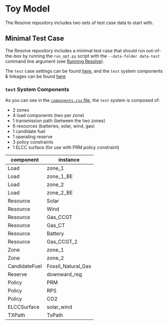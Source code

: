 # Toy Model

The Resolve repository includes two sets of test case data to start with.

## Minimal Test Case

The Resolve repository includes a minimal test case that should run out-of-the-box by running the `run_opt.py` 
script with the `--data-folder data-test` command line argument (see [Running Resolve](../user_guide/running_resolve.md)).

The `test` case settings can be found [here](https://github.com/e3-/new-modeling-toolkit/tree/main/data/settings/resolve/test), 
and the `test` system components & linkages can be found  [here](https://github.com/e3-/new-modeling-toolkit/tree/main/data/interim/systems/test)

### `test` System Components

As you can see in the [`components.csv` file](https://github.com/e3-/new-modeling-toolkit/blob/main/data/interim/systems/test/components.csv), 
the `test` system is composed of:
- 2 zones
- 4 load components (two per zone)
- 1 transmission path (between the two zones)
- 6 resources (batteries, solar, wind, gas)
- 1 candidate fuel
- 1 operating reserve
- 3 policy constraints
- 1 ELCC surface (for use with PRM policy constraint)

| component     | instance           |
|---------------|--------------------|
| Load          | zone_1             |
| Load          | zone_1_BE          |
| Load          | zone_2             |
| Load          | zone_2_BE          |
| Resource      | Solar              |
| Resource      | Wind               |
| Resource      | Gas_CCGT           |
| Resource      | Gas_CT             |
| Resource      | Battery            |
| Resource      | Gas_CCGT_2         |
| Zone          | zone_1             |
| Zone          | zone_2             |
| CandidateFuel | Fossil_Natural_Gas |
| Reserve       | downward_reg       |
| Policy        | PRM                |
| Policy        | RPS                |
| Policy        | CO2                |
| ELCCSurface   | solar_wind         |
| TXPath        | TxPath             |
